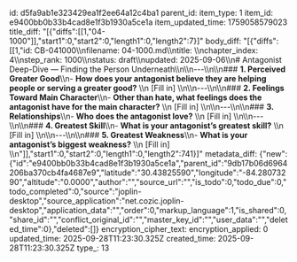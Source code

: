 id: d5fa9ab1e323429ea1f2ee64a12c4ba1
parent_id: 
item_type: 1
item_id: e9400bb0b33b4cad8e1f3b1930a5ce1a
item_updated_time: 1759058579023
title_diff: "[{\"diffs\":[[1,\"04-1000\"]],\"start1\":0,\"start2\":0,\"length1\":0,\"length2\":7}]"
body_diff: "[{\"diffs\":[[1,\"id: CB-041000\\\nfilename: 04-1000.md\\\ntitle: \\\nchapter_index: 4\\\nstep_rank: 1000\\\nstatus: draft\\\nupdated: 2025-09-06\\\n# Antagonist Deep-Dive — Finding the Person Underneath\\\n\\\n---\\\n\\\n### **1. Perceived Greater Good**\\\n- **How does your antagonist believe they are helping people or serving a greater good?**  \\\n  [Fill in]  \\\n\\\n---\\\n\\\n### **2. Feelings Toward Main Character**\\\n- **Other than hate, what feelings does the antagonist have for the main character?**  \\\n  [Fill in]  \\\n\\\n---\\\n\\\n### **3. Relationships**\\\n- **Who does the antagonist love?**  \\\n  [Fill in]  \\\n\\\n---\\\n\\\n### **4. Greatest Skill**\\\n- **What is your antagonist’s greatest skill?**  \\\n  [Fill in]  \\\n\\\n---\\\n\\\n### **5. Greatest Weakness**\\\n- **What is your antagonist’s biggest weakness?**  \\\n  [Fill in]  \\\n\"]],\"start1\":0,\"start2\":0,\"length1\":0,\"length2\":741}]"
metadata_diff: {"new":{"id":"e9400bb0b33b4cad8e1f3b1930a5ce1a","parent_id":"9db17b06d6964206ba370cb4fa4687e9","latitude":"30.43825590","longitude":"-84.28073290","altitude":"0.0000","author":"","source_url":"","is_todo":0,"todo_due":0,"todo_completed":0,"source":"joplin-desktop","source_application":"net.cozic.joplin-desktop","application_data":"","order":0,"markup_language":1,"is_shared":0,"share_id":"","conflict_original_id":"","master_key_id":"","user_data":"","deleted_time":0},"deleted":[]}
encryption_cipher_text: 
encryption_applied: 0
updated_time: 2025-09-28T11:23:30.325Z
created_time: 2025-09-28T11:23:30.325Z
type_: 13